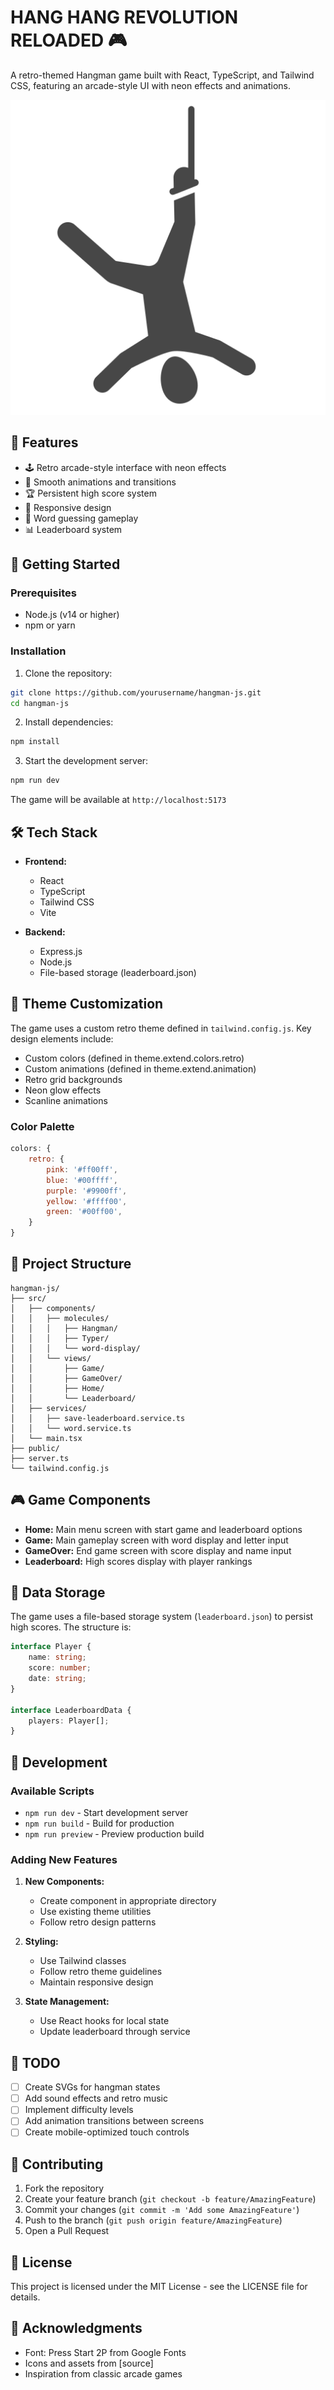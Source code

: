 # HANG HANG REVOLUTION RELOADED 🎮

A retro-themed Hangman game built with React, TypeScript, and Tailwind CSS, featuring an arcade-style UI with neon effects and animations.

![Game Preview](public/catch.png)

## 🌟 Features

- 🕹️ Retro arcade-style interface with neon effects
- 💫 Smooth animations and transitions
- 🏆 Persistent high score system
- 📱 Responsive design
- 🎯 Word guessing gameplay
- 📊 Leaderboard system

## 🚀 Getting Started

### Prerequisites

- Node.js (v14 or higher)
- npm or yarn

### Installation

1. Clone the repository:
```bash
git clone https://github.com/yourusername/hangman-js.git
cd hangman-js
```

2. Install dependencies:
```bash
npm install
```

3. Start the development server:

```bash
npm run dev
```

The game will be available at `http://localhost:5173`

## 🛠️ Tech Stack

- **Frontend:**
  - React
  - TypeScript
  - Tailwind CSS
  - Vite

- **Backend:**
  - Express.js
  - Node.js
  - File-based storage (leaderboard.json)

## 🎨 Theme Customization

The game uses a custom retro theme defined in `tailwind.config.js`. Key design elements include:

- Custom colors (defined in theme.extend.colors.retro)
- Custom animations (defined in theme.extend.animation)
- Retro grid backgrounds
- Neon glow effects
- Scanline animations

### Color Palette
```javascript
colors: {
    retro: {
        pink: '#ff00ff',
        blue: '#00ffff',
        purple: '#9900ff',
        yellow: '#ffff00',
        green: '#00ff00',
    }
}
```

## 📁 Project Structure

```
hangman-js/
├── src/
│   ├── components/
│   │   ├── molecules/
│   │   │   ├── Hangman/
│   │   │   ├── Typer/
│   │   │   └── word-display/
│   │   └── views/
│   │       ├── Game/
│   │       ├── GameOver/
│   │       ├── Home/
│   │       └── Leaderboard/
│   ├── services/
│   │   ├── save-leaderboard.service.ts
│   │   └── word.service.ts
│   └── main.tsx
├── public/
├── server.ts
└── tailwind.config.js
```

## 🎮 Game Components

- **Home:** Main menu screen with start game and leaderboard options
- **Game:** Main gameplay screen with word display and letter input
- **GameOver:** End game screen with score display and name input
- **Leaderboard:** High scores display with player rankings

## 💾 Data Storage

The game uses a file-based storage system (`leaderboard.json`) to persist high scores. The structure is:

```typescript
interface Player {
    name: string;
    score: number;
    date: string;
}

interface LeaderboardData {
    players: Player[];
}
```

## 🔧 Development

### Available Scripts

- `npm run dev` - Start development server
- `npm run build` - Build for production
- `npm run preview` - Preview production build

### Adding New Features

1. **New Components:**
   - Create component in appropriate directory
   - Use existing theme utilities
   - Follow retro design patterns

2. **Styling:**
   - Use Tailwind classes
   - Follow retro theme guidelines
   - Maintain responsive design

3. **State Management:**
   - Use React hooks for local state
   - Update leaderboard through service

## 📝 TODO

- [ ] Create SVGs for hangman states
- [ ] Add sound effects and retro music
- [ ] Implement difficulty levels
- [ ] Add animation transitions between screens
- [ ] Create mobile-optimized touch controls

## 🤝 Contributing

1. Fork the repository
2. Create your feature branch (`git checkout -b feature/AmazingFeature`)
3. Commit your changes (`git commit -m 'Add some AmazingFeature'`)
4. Push to the branch (`git push origin feature/AmazingFeature`)
5. Open a Pull Request

## 📄 License

This project is licensed under the MIT License - see the LICENSE file for details.

## 🙏 Acknowledgments

- Font: Press Start 2P from Google Fonts
- Icons and assets from [source]
- Inspiration from classic arcade games